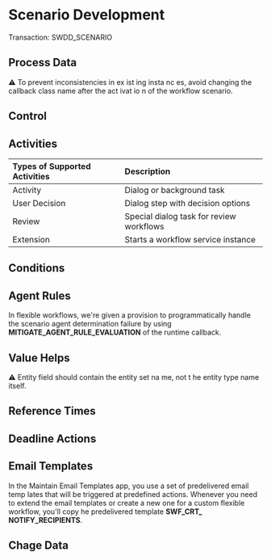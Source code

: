 # Scenario Development
Transaction: SWDD_SCENARIO

## Process Data

⚠️ To prevent inconsistencies in ex ist ing insta nc es, avoid changing the callback class name after the act ivat io n of the workflow scenario.

## Control

## Activities

|Types of Supported Activities | Description                                 |
|:-----------------------------|:------------------------------------------- |
| Activity                     | Dialog or background task                   |
| User Decision                | Dialog step with decision options           |
| Review                       | Special dialog task for review workflows    |
| Extension                    | Starts a workflow service instance          |

## Conditions

## Agent Rules

In flexible workflows, we're given a provision to programmatically handle the scenario agent determination failure by using **MITIGATE_AGENT_RULE_EVALUATION** of the runtime callback.

## Value Helps

⚠️ Entity field should contain the entity set na me, not t he entity type name itself.

## Reference Times

## Deadline Actions

## Email Templates

In the Maintain Email Templates app, you use a set of predelivered email temp lates that will be triggered at predefined actions. Whenever you need to extend the email templates or create a new one for a custom flexible workflow, you'll copy he predelivered template **SWF_CRT_ NOTIFY_RECIPIENTS**.

## Chage Data
